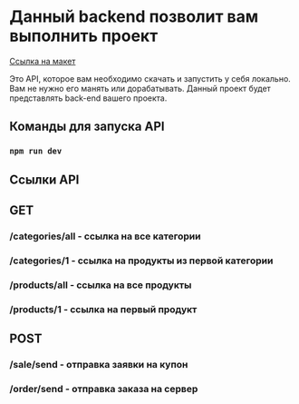 # Данный backend позволит вам выполнить проект

[Ссылка на макет](https://www.figma.com/file/yNWvXvjZC0t8d9yBOpeEPy/Garden?node-id=4743%3A989)

Это API, которое вам необходимо скачать и запустить у себя локально. Вам не нужно его манять или дорабатывать. Данный проект будет представлять back-end вашего проекта.

## Команды для запуска API

### `npm run dev `

## Ссылки API

## GET

### /categories/all - ссылка на все категории

### /categories/1 - ссылка на продукты из первой категории

### /products/all - ссылка на все продукты

### /products/1 - ссылка на первый продукт

## POST

### /sale/send - отправка заявки на купон

### /order/send - отправка заказа на сервер
